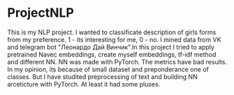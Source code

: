 # ProjectNLP
This is my NLP project. I wanted to classificate description of girls forms from my preference. 1 - its interesting for me, 0 - no. 
I mined data from VK and telegram bot "Леонардо Дай Винчик".In this project I tried to apply pretrained Navec embeddings, create myself embeddings, tf-idf method and different NN. NN was made with PyTorch.
The metrics have bad results. In my opinion, its because of small dataset and preponderance one of classes. But I have studited preprocessing of text and building NN arceticture with PyTorch. At least it had some pluses. 
